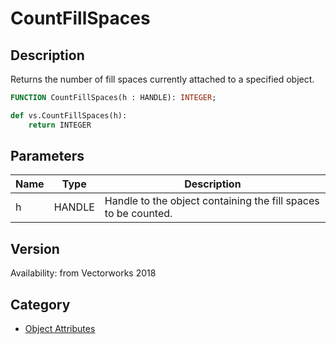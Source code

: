 # CountFillSpaces

## Description
Returns the number of fill spaces currently attached to a specified object.

```pascal
FUNCTION CountFillSpaces(h : HANDLE): INTEGER;
```

```python
def vs.CountFillSpaces(h):
    return INTEGER
```

## Parameters
|Name|Type|Description|
|---|---|---|
|h|HANDLE|Handle to the object containing the fill spaces to be counted.|

## Version
Availability: from Vectorworks 2018

## Category
* [Object Attributes](../Categories/Object%20Attributes.md)
